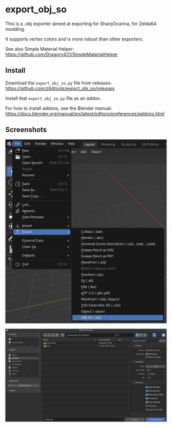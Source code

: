 # export_obj_so

This is a .obj exporter aimed at exporting for SharpOcarina, for Zelda64 modding.

It supports vertex colors and is more robust than other exporters.

See also Simple Material Helper: https://github.com/Dragorn421/SimpleMaterialHelper

## Install

Download the `export_obj_so.py` file from releases: https://github.com/z64tools/export_obj_so/releases

Install that `export_obj_so.py` file as an addon.

For how to install addons, see the Blender manual: https://docs.blender.org/manual/en/latest/editors/preferences/addons.html

## Screenshots

![Screenshot of the export entry in Blender](media/screenshot_export.png)

![Screenshot of the export options in Blender](media/screenshot_export_options.png)
